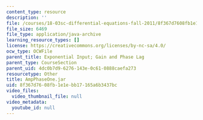 ```yaml
---
content_type: resource
description: ''
file: /courses/18-03sc-differential-equations-fall-2011/8f367d7608fb1e1ebb17165a6b3437bc_AmpPhaseOne.jar
file_size: 6469
file_type: application/java-archive
learning_resource_types: []
license: https://creativecommons.org/licenses/by-nc-sa/4.0/
ocw_type: OCWFile
parent_title: Exponential Input; Gain and Phase Lag
parent_type: CourseSection
parent_uid: 4dc0b7d9-6276-143e-0c61-0888caefa273
resourcetype: Other
title: AmpPhaseOne.jar
uid: 8f367d76-08fb-1e1e-bb17-165a6b3437bc
video_files:
  video_thumbnail_file: null
video_metadata:
  youtube_id: null
---
```

